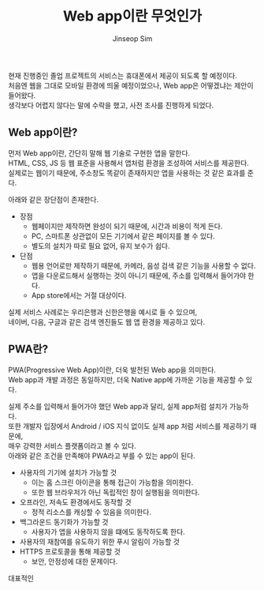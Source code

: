 ﻿---
layout: post
title: "Web app이란 무엇인가"
categories: GraduationProject
tags: [theory]
author:
  - Jinseop Sim
toc: true
---
현재 진행중인 졸업 프로젝트의 서비스는 휴대폰에서 제공이 되도록 할 예정이다.  
처음엔 웹을 그대로 모바일 환경에 띄울 예정이었으나, Web app은 어떻겠냐는 제안이 들어왔다.  
생각보다 어렵지 않다는 말에 수락을 했고, 사전 조사를 진행하게 되었다.  

## Web app이란?
먼저 Web app이란, 간단히 말해 웹 기술로 구현한 앱을 말한다.  
HTML, CSS, JS 등 웹 표준을 사용해서 앱처럼 환경을 조성하여 서비스를 제공한다.  
실제로는 웹이기 때문에, 주소창도 똑같이 존재하지만 앱을 사용하는 것 같은 효과를 준다.  

아래와 같은 장단점이 존재한다.  
- 장점
  - 웹페이지만 제작하면 완성이 되기 때문에, 시간과 비용이 적게 든다.
  - PC, 스마트폰 상관없이 모든 기기에서 같은 페이지를 볼 수 있다.
  - 별도의 설치가 따로 필요 없어, 유지 보수가 쉽다.
- 단점
  - 웹용 언어로만 제작하기 때문에, 카메라, 음성 검색 같은 기능을 사용할 수 없다.
  - 앱을 다운로드해서 실행하는 것이 아니기 때문에, 주소를 입력해서 들어가야 한다.
  - App store에서는 거절 대상이다.

실제 서비스 사례로는 우리은행과 신한은행을 예시로 들 수 있으며,  
네이버, 다음, 구글과 같은 검색 엔진들도 웹 앱 환경을 제공하고 있다.  

## PWA란?
PWA(Progressive Web App)이란, 더욱 발전된 Web app을 의미한다.  
Web app과 개발 과정은 동일하지만, 더욱 Native app에 가까운 기능을 제공할 수 있다.  

실제 주소를 입력해서 들어가야 했던 Web app과 달리, 실제 app처럼 설치가 가능하다.  
또한 개발자 입장에서 Android / iOS 지식 없이도 실제 app 처럼 서비스를 제공하기 때문에,  
매우 강력한 서비스 플랫폼이라고 볼 수 있다.  
아래와 같은 조건을 만족해야 PWA라고 부를 수 있는 app이 된다.  
- 사용자의 기기에 설치가 가능할 것
  - 이는 홈 스크린 아이콘을 통해 접근이 가능함을 의미한다.
  - 또한 웹 브라우저가 아닌 독립적인 창이 실행됨을 의미한다.
- 오프라인, 저속도 환경에서도 동작할 것
  - 정적 리소스를 캐싱할 수 있음을 의미한다.
- 백그라운드 동기화가 가능할 것
  - 사용자가 앱을 사용하지 않을 떄에도 동작하도록 한다.
- 사용자의 재참여를 유도하기 위한 푸시 알림이 가능할 것
- HTTPS 프로토콜을 통해 제공할 것
  - 보안, 안정성에 대한 문제이다.

대표적인 